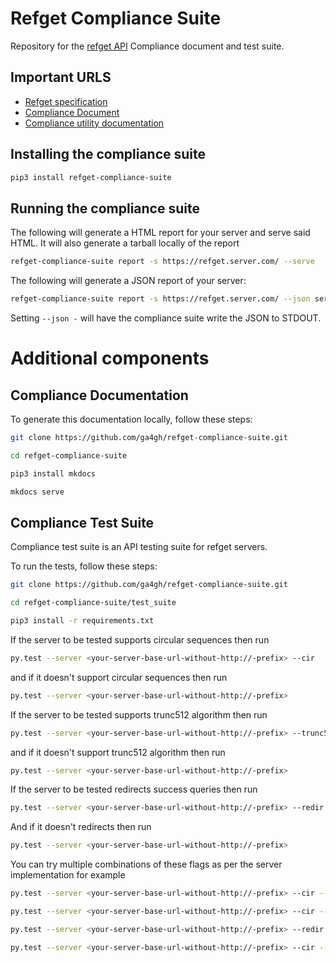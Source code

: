 # Refget Compliance Suite

Repository for the [refget API](http://samtools.github.io/hts-specs/refget.html) Compliance document and test suite.

## Important URLS

- [Refget specification](http://samtools.github.io/hts-specs/refget.html)
- [Compliance Document](http://compliancedoc.readthedocs.io/en/latest/)
- [Compliance utility documentation](http://compliancedoc.readthedocs.io/en/latest/utility/)

## Installing the compliance suite

```bash
pip3 install refget-compliance-suite
```

## Running the compliance suite

The following will generate a HTML report for your server and serve said HTML. It will also generate a tarball locally of the report

```bash
refget-compliance-suite report -s https://refget.server.com/ --serve
```

The following will generate a JSON report of your server:

```bash
refget-compliance-suite report -s https://refget.server.com/ --json server.json
```

Setting `--json -` will have the compliance suite write the JSON to STDOUT.

# Additional components

## Compliance Documentation

To generate this documentation locally, follow these steps:

```bash
git clone https://github.com/ga4gh/refget-compliance-suite.git

cd refget-compliance-suite

pip3 install mkdocs

mkdocs serve
```

## Compliance Test Suite

Compliance test suite is an API testing suite for refget servers.

To run the tests, follow these steps:

```bash
git clone https://github.com/ga4gh/refget-compliance-suite.git

cd refget-compliance-suite/test_suite

pip3 install -r requirements.txt
```

If the server to be tested supports circular sequences then run

```bash
py.test --server <your-server-base-url-without-http://-prefix> --cir
```

and if it doesn't support circular sequences then run

```bash
py.test --server <your-server-base-url-without-http://-prefix>
```

If the server to be tested supports trunc512 algorithm then run

```bash
py.test --server <your-server-base-url-without-http://-prefix> --trunc512
```

and if it doesn't support trunc512 algorithm then run

```bash
py.test --server <your-server-base-url-without-http://-prefix>
```

If the server to be tested redirects success queries then run

```bash
py.test --server <your-server-base-url-without-http://-prefix> --redir
```

And if it doesn't redirects then run

```bash
py.test --server <your-server-base-url-without-http://-prefix>
```

You can try multiple combinations of these flags as per the server implementation for example

```bash
py.test --server <your-server-base-url-without-http://-prefix> --cir --trunc512

py.test --server <your-server-base-url-without-http://-prefix> --cir --redir

py.test --server <your-server-base-url-without-http://-prefix> --redir --trunc512

py.test --server <your-server-base-url-without-http://-prefix> --cir --trunc512 --redir
```
